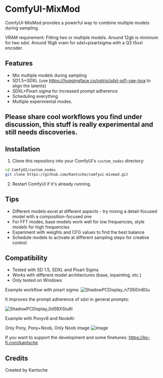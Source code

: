 # ComfyUI-MixMod


ComfyUI-MixMod provides a powerful way to combine multiple models during sampling.

VRAM requirement: Fitting two or multiple models.  Around 12gb is minimum for two sdxl. Around 16gb vram for sdxl+pixartsigma with a Q3 t5xxl encoder.

## Features

- Mix multiple models during sampling
- SD1.5+SDXL (use https://huggingface.co/ostris/sdxl-sd1-vae-lora to align the latents)
- SDXL+Pixart sigma for increased prompt adherence
- Scheduling everything
- Multiple experimental modes.

## Please share cool workflows you find under discussion, this stuff is really experimental and still needs discoveries.

## Installation

1. Clone this repository into your ComfyUI's `custom_nodes` directory:
```bash
cd ComfyUI/custom_nodes
git clone https://github.com/Kantsche/comfyui-mixmod.git
```

2. Restart ComfyUI if it's already running.


## Tips

- Different models excel at different aspects - try mixing a detail-focused model with a composition-focused one
- For FFT modes, base models work well for low frequencies, style models for high frequencies
- Experiment with weights and CFG values to find the best balance
- Schedule models to activate at different sampling steps for creative control

## Compatibility

- Tested with SD 1.5, SDXL and Pixart Sigma
- Works with different model architectures (base, inpainting, etc.)
- Only tested on Windows


Example workflow with pixart sigma:
![ShadowPCDisplay_n735IOn8Gu](https://github.com/user-attachments/assets/a053400d-2b8f-41de-8a44-c6b248867f07)

It improves the prompt adherence of sdxl in general prompts:

![ShadowPCDisplay_0d5BXStu6l](https://github.com/user-attachments/assets/2472d4e9-ed2d-4791-965a-3908003afe2a)



Example with Ponyv6 and NoobAI:

Only Pony, Pony+Noob, Only Noob image
![image](https://github.com/user-attachments/assets/9853bf07-f5e2-405c-bf0d-2c6e2a836511)


If you want to support the development and some finetunes:
https://ko-fi.com/kantsche

## Credits

Created by Kantsche
